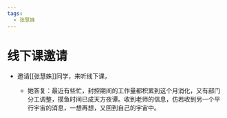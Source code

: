 ```yaml
---
tags:
  - 张慧姝
---
```

# 线下课邀请

- 邀请\[\[张慧姝\]\]同学，来听线下课，

   - 她答复：最近有些忙，封控期间的工作量都积累到这个月消化，又有部门分工调整，摸鱼时间已成天方夜谭。收到老师的信息，仿若收到另一个平行宇宙的消息，一想再想，又回到自己的宇宙中。